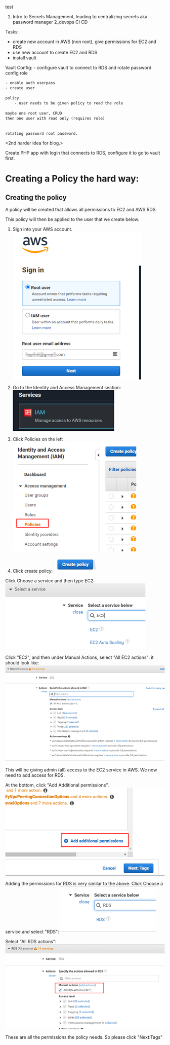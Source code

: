 test

1) Intro to Secrets Management, leading to centralizing secrets
aka password manager
2_devops CI CD








Tasks:
- create new account in AWS (non root), give permissions for EC2 and RDS
- use new account to create EC2 and RDS 
- install vault



Vault Config:
    - configure vault to connect to RDS
     and rotate password
        config
        role 
        
        
    - enable auth userpass
    - create user

    policy  
        - user needs to be given policy to read the role
    
    maybe one root user, CRUD
    then one user with read only (requires role)
    
    
    rotating password root password.
    
    
    
<2nd harder idea for blog.>

Create PHP app with login that connects to RDS, configure it to go to vault first.
    




# Creating a Policy the hard way:
## Creating the policy
A policy will be created that allows all permissions to EC2 and AWS RDS.

This policy will then be applied to the user that we create below.

1) Sign into your AWS account.
![](../images/vault_db/image_1.png)


2) Go to the Identity and Access Management section:  
![](../images/vault_db/image_2.png)

3) Click Policies on the left
![](../images/vault_db/image_4.png)

4) Click create policy:
![](../images/vault_db/image_5.png)

Click Choose a service and then type EC2:
![](../images/vault_db/image_6.png)

Click "EC2", and then under Manual Actions, select "All EC2 actions":
it should look like:
![](../images/vault_db/image_7.png)

This will be giving admin (all) access to the EC2 service in AWS. We now need to add access for RDS.

At the bottom, click "Add Additional permissions".
![](../images/vault_db/image_8.png)


Adding the permissions for RDS is very similar to the above. Click Choose a service and select "RDS":
![](../images/vault_db/image_9.png)

Select "All RDS actions": 
![](../images/vault_db/image_10.png)

These are all the permissions the policy needs. So please click "Next:Tags"
